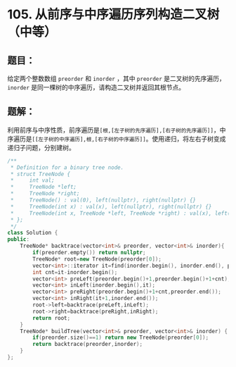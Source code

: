 # 105. 从前序与中序遍历序列构造二叉树（中等）
## 题目：
给定两个整数数组 `preorder` 和 `inorder` ，其中 `preorder` 是二叉树的先序遍历， `inorder` 是同一棵树的中序遍历，请构造二叉树并返回其根节点。
## 题解：
利用前序与中序性质，前序遍历是`[根,[左子树的先序遍历],[右子树的先序遍历]]`，中序遍历是`[[左子树的中序遍历],根,[右子树的中序遍历]]`。使用递归，将左右子树变成递归子问题，分别建树。
```c++
/**
 * Definition for a binary tree node.
 * struct TreeNode {
 *     int val;
 *     TreeNode *left;
 *     TreeNode *right;
 *     TreeNode() : val(0), left(nullptr), right(nullptr) {}
 *     TreeNode(int x) : val(x), left(nullptr), right(nullptr) {}
 *     TreeNode(int x, TreeNode *left, TreeNode *right) : val(x), left(left), right(right) {}
 * };
 */
class Solution {
public:
    TreeNode* backtrace(vector<int>& preorder, vector<int>& inorder){
        if(preorder.empty()) return nullptr;
        TreeNode* root=new TreeNode(preorder[0]);
        vector<int>::iterator it=find(inorder.begin(), inorder.end(), preorder[0]);
        int cnt=it-inorder.begin();
        vector<int> preLeft(preorder.begin()+1,preorder.begin()+1+cnt);
        vector<int> inLeft(inorder.begin(),it);
        vector<int> preRight(preorder.begin()+1+cnt,preorder.end());
        vector<int> inRight(it+1,inorder.end());
        root->left=backtrace(preLeft,inLeft);
        root->right=backtrace(preRight,inRight);
        return root;
    }
    TreeNode* buildTree(vector<int>& preorder, vector<int>& inorder) {
        if(preorder.size()==1) return new TreeNode(preorder[0]);
        return backtrace(preorder,inorder);
    }
};
```